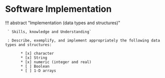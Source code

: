 # Software Implementation

!!! abstract "Implementation (data types and structures)"

     ` Skills, knowledge and Understanding`
     
     : Describe, exemplify, and implement appropriately the following data types and structures:
     
           * [x] character
           * [x] String
           * [x] numeric (integer and real)   
           * [ ] Boolean 
           * [ ] 1-D arrays


